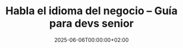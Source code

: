 ---
title: "Habla el idioma del negocio – Guía para devs senior"
description: "Aprende a justificar decisiones técnicas con métricas de negocio. Descarga gratis 16 términos clave que todo dev senior debería manejar."
date: 2025-06-06T00:00:00+02:00
layout: blocks
blocks:
  - type: hero-download-freebie
    id: sect-form
    className: dark background background-05
    header: Habla el <em>idioma del negocio</em>
    subheader: "Descárgate gratis esta guía práctica y empieza a traducir tus decisiones técnicas al idioma de dirección."
    formAction: https://app.kit.com/forms/8153282/subscriptions
    inputs:
      - type: email
        name: email_address
        placeholder: Email
      - type: text
        name: fields[first_name]
        placeholder: Nombre
      - type: text
        name: fields[last_name]
        placeholder: Apellidos
      - type: text
        name: fields[company]
        placeholder: Compañía
      - type: text
        name: fields[jobtitle]
        placeholder: Cargo
    submitText: Descarga la guía

  - type: content-bigimage-right
    id: sect-stakes
    className: light
    image: /images/blog/posts/post-it-wall.jpg
    header: Muchos devs <em>pierden influencia</em> porque no saben justificar sus decisiones más allá del “esto hay que hacerlo”.
    p1: 'No es un problema técnico. Es un problema de lenguaje. Cuando negocio habla de ROI, churn o Cost of Delay y tú respondes con “tenemos deuda técnica”, la conversación se rompe.'
    p2: 'Este PDF gratuito es tu diccionario bilingüe tech ⇄ biz. Te ayudará a traducir tus propuestas técnicas al idioma que negocio sí entiende.'

  - type: junk-drawer
    id: sect-junk-drawer
    className: dark background-03
    header: "Después de leer esta guía, sabrás cómo <em>comunicar tus propuestas técnicas con claridad</em> a cada perfil de negocio:"
    items:
      - <em>CEO</em> – crecimiento, ventaja competitiva y escalabilidad
      - <em>CFO</em> – costes, riesgo y retorno de inversión
      - <em>CTO</em> – velocidad, fiabilidad y eficiencia técnica
      - <em>CMO</em> – captación, retención y conversión
      - <em>Product Manager</em> – impacto, foco y prioridades
      - <em>Stakeholders no técnicos</em> – visión clara sin jerga

  - type: content-bigimage-left
    id: sect-plan
    className: light
    image: /images/checklist/flyer-mockup.png
    header: Aprende a <em>presentar tus propuestas técnicas como inversiones con retorno</em>, no como tareas que “molan”.
    p1: 'Con esta guía sabrás qué métricas usar, cómo traducir bugs y lead time a € reales y qué decir en una reunión con dirección para que te aprueben sin levantar cejas.'
    callToAction:
      text: Descarga la guía
      scrollTo: sect-form

  - type: clients
---